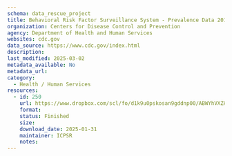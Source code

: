```yaml
---
schema: data_rescue_project 
title: Behavioral Risk Factor Surveillance System - Prevalence Data 2014-2024
organization: Centers for Disease Control and Prevention
agency: Department of Health and Human Services
websites: cdc.gov
data_source: https://www.cdc.gov/index.html
description: 
last_modified: 2025-03-02
metadata_available: No
metadata_url: 
category:
  - Health / Human Services
resources:
  - id: 250
    url: https://www.dropbox.com/scl/fo/d1k9u0pskosan9gddnp00/ABWYhVXZHZ62HcUk64U73kc?rlkey=vq8emkt8hlrv0dp1avcq1brnn&dl=0
    format: 
    status: Finished
    size: 
    download_date: 2025-01-31
    maintainer: ICPSR
    notes: 
---
```


